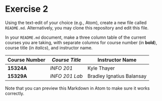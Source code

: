 # Exercise 2
Using the text-edit of your choice (e.g., Atom), create a new file called `README.md`. Alternatively, you may clone this repository and edit this file.

In your `README.md` document, make a three column table of the current courses you are taking, with separate columns for course number (in **bold**), course title (in _italics_), and instructor name.


**Course Number**   |   _Course Title_   |   Instructor Name   
--- | --- | ---
**15324A**   |   _INFO 201_   |   Kyle Thayer
**15329A**   |   _INFO 201 Lab_   | Bradley Ignatius Balansay
 



Note that you can preview this Markdown in Atom to make sure it works correctly.

